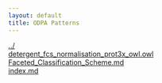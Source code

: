 ```yaml
---
layout: default
title: ODPA Patterns
---
```

  
[../](../)  
[detergent_fcs_normalisation_prot3x_owl.owl](./detergent_fcs_normalisation_prot3x_owl.owl)  
[Faceted_Classification_Scheme.md](./Faceted_Classification_Scheme.md)  
[index.md](./index.md)  
